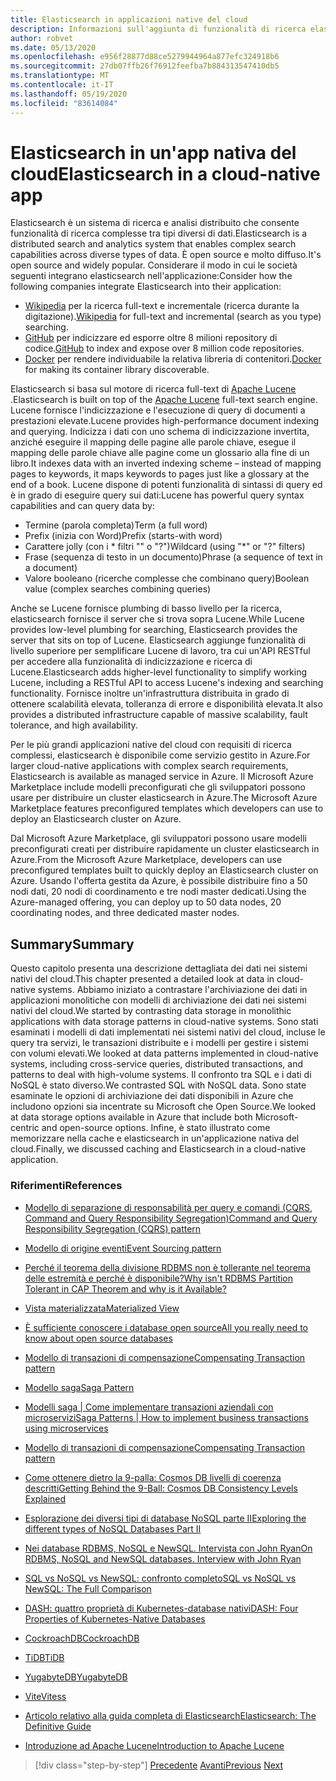 ```yaml
---
title: Elasticsearch in applicazioni native del cloud
description: Informazioni sull'aggiunta di funzionalità di ricerca elastica alle applicazioni native del cloud.
author: robvet
ms.date: 05/13/2020
ms.openlocfilehash: e956f28877d88ce5279944964a877efc324918b6
ms.sourcegitcommit: 27db07ffb26f76912feefba7b884313547410db5
ms.translationtype: MT
ms.contentlocale: it-IT
ms.lasthandoff: 05/19/2020
ms.locfileid: "83614084"
---
```

# <a name="elasticsearch-in-a-cloud-native-app"></a><span data-ttu-id="648f2-103">Elasticsearch in un'app nativa del cloud</span><span class="sxs-lookup"><span data-stu-id="648f2-103">Elasticsearch in a cloud-native app</span></span>

<span data-ttu-id="648f2-104">Elasticsearch è un sistema di ricerca e analisi distribuito che consente funzionalità di ricerca complesse tra tipi diversi di dati.</span><span class="sxs-lookup"><span data-stu-id="648f2-104">Elasticsearch is a distributed search and analytics system that enables complex search capabilities across diverse types of data.</span></span> <span data-ttu-id="648f2-105">È open source e molto diffuso.</span><span class="sxs-lookup"><span data-stu-id="648f2-105">It's open source and widely popular.</span></span> <span data-ttu-id="648f2-106">Considerare il modo in cui le società seguenti integrano elasticsearch nell'applicazione:</span><span class="sxs-lookup"><span data-stu-id="648f2-106">Consider how the following companies integrate Elasticsearch into their application:</span></span>

- <span data-ttu-id="648f2-107">[Wikipedia](https://blog.wikimedia.org/2014/01/06/wikimedia-moving-to-elasticsearch/) per la ricerca full-text e incrementale (ricerca durante la digitazione).</span><span class="sxs-lookup"><span data-stu-id="648f2-107">[Wikipedia](https://blog.wikimedia.org/2014/01/06/wikimedia-moving-to-elasticsearch/) for full-text and incremental (search as you type) searching.</span></span>
- <span data-ttu-id="648f2-108">[GitHub](https://www.elastic.co/customers/github) per indicizzare ed esporre oltre 8 milioni repository di codice.</span><span class="sxs-lookup"><span data-stu-id="648f2-108">[GitHub](https://www.elastic.co/customers/github) to index and expose over 8 million code repositories.</span></span>  
- <span data-ttu-id="648f2-109">[Docker](https://www.elastic.co/customers/docker) per rendere individuabile la relativa libreria di contenitori.</span><span class="sxs-lookup"><span data-stu-id="648f2-109">[Docker](https://www.elastic.co/customers/docker) for making its container library discoverable.</span></span>

<span data-ttu-id="648f2-110">Elasticsearch si basa sul motore di ricerca full-text di [Apache Lucene](https://lucene.apache.org/core/) .</span><span class="sxs-lookup"><span data-stu-id="648f2-110">Elasticsearch is built on top of the [Apache Lucene](https://lucene.apache.org/core/) full-text search engine.</span></span> <span data-ttu-id="648f2-111">Lucene fornisce l'indicizzazione e l'esecuzione di query di documenti a prestazioni elevate.</span><span class="sxs-lookup"><span data-stu-id="648f2-111">Lucene provides high-performance document indexing and querying.</span></span> <span data-ttu-id="648f2-112">Indicizza i dati con uno schema di indicizzazione invertita, anziché eseguire il mapping delle pagine alle parole chiave, esegue il mapping delle parole chiave alle pagine come un glossario alla fine di un libro.</span><span class="sxs-lookup"><span data-stu-id="648f2-112">It indexes data with an inverted indexing scheme – instead of mapping pages to keywords, it maps keywords to pages just like a glossary at the end of a book.</span></span> <span data-ttu-id="648f2-113">Lucene dispone di potenti funzionalità di sintassi di query ed è in grado di eseguire query sui dati:</span><span class="sxs-lookup"><span data-stu-id="648f2-113">Lucene has powerful query syntax capabilities and can query data by:</span></span>

- <span data-ttu-id="648f2-114">Termine (parola completa)</span><span class="sxs-lookup"><span data-stu-id="648f2-114">Term (a full word)</span></span>
- <span data-ttu-id="648f2-115">Prefix (inizia con Word)</span><span class="sxs-lookup"><span data-stu-id="648f2-115">Prefix (starts-with word)</span></span>
- <span data-ttu-id="648f2-116">Carattere jolly (con i \* filtri "" o "?")</span><span class="sxs-lookup"><span data-stu-id="648f2-116">Wildcard (using "\*" or "?" filters)</span></span>
- <span data-ttu-id="648f2-117">Frase (sequenza di testo in un documento)</span><span class="sxs-lookup"><span data-stu-id="648f2-117">Phrase (a sequence of text in a document)</span></span>
- <span data-ttu-id="648f2-118">Valore booleano (ricerche complesse che combinano query)</span><span class="sxs-lookup"><span data-stu-id="648f2-118">Boolean value (complex searches combining queries)</span></span>

<span data-ttu-id="648f2-119">Anche se Lucene fornisce plumbing di basso livello per la ricerca, elasticsearch fornisce il server che si trova sopra Lucene.</span><span class="sxs-lookup"><span data-stu-id="648f2-119">While Lucene provides low-level plumbing for searching, Elasticsearch provides the server that sits on top of Lucene.</span></span> <span data-ttu-id="648f2-120">Elasticsearch aggiunge funzionalità di livello superiore per semplificare Lucene di lavoro, tra cui un'API RESTful per accedere alla funzionalità di indicizzazione e ricerca di Lucene.</span><span class="sxs-lookup"><span data-stu-id="648f2-120">Elasticsearch adds higher-level functionality to simplify working Lucene, including a RESTful API to access Lucene's indexing and searching functionality.</span></span> <span data-ttu-id="648f2-121">Fornisce inoltre un'infrastruttura distribuita in grado di ottenere scalabilità elevata, tolleranza di errore e disponibilità elevata.</span><span class="sxs-lookup"><span data-stu-id="648f2-121">It also provides a distributed infrastructure capable of massive scalability, fault tolerance, and high availability.</span></span>

<span data-ttu-id="648f2-122">Per le più grandi applicazioni native del cloud con requisiti di ricerca complessi, elasticsearch è disponibile come servizio gestito in Azure.</span><span class="sxs-lookup"><span data-stu-id="648f2-122">For larger cloud-native applications with complex search requirements, Elasticsearch is available as managed service in Azure.</span></span> <span data-ttu-id="648f2-123">Il Microsoft Azure Marketplace include modelli preconfigurati che gli sviluppatori possono usare per distribuire un cluster elasticsearch in Azure.</span><span class="sxs-lookup"><span data-stu-id="648f2-123">The Microsoft Azure Marketplace features preconfigured templates which developers can use to deploy an Elasticsearch cluster on Azure.</span></span>

<span data-ttu-id="648f2-124">Dal Microsoft Azure Marketplace, gli sviluppatori possono usare modelli preconfigurati creati per distribuire rapidamente un cluster elasticsearch in Azure.</span><span class="sxs-lookup"><span data-stu-id="648f2-124">From the Microsoft Azure Marketplace, developers can use preconfigured templates built to quickly deploy an Elasticsearch cluster on Azure.</span></span> <span data-ttu-id="648f2-125">Usando l'offerta gestita da Azure, è possibile distribuire fino a 50 nodi dati, 20 nodi di coordinamento e tre nodi master dedicati.</span><span class="sxs-lookup"><span data-stu-id="648f2-125">Using the Azure-managed offering, you can deploy up to 50 data nodes, 20 coordinating nodes, and three dedicated master nodes.</span></span>

## <a name="summary"></a><span data-ttu-id="648f2-126">Summary</span><span class="sxs-lookup"><span data-stu-id="648f2-126">Summary</span></span>

<span data-ttu-id="648f2-127">Questo capitolo presenta una descrizione dettagliata dei dati nei sistemi nativi del cloud.</span><span class="sxs-lookup"><span data-stu-id="648f2-127">This chapter presented a detailed look at data in cloud-native systems.</span></span> <span data-ttu-id="648f2-128">Abbiamo iniziato a contrastare l'archiviazione dei dati in applicazioni monolitiche con modelli di archiviazione dei dati nei sistemi nativi del cloud.</span><span class="sxs-lookup"><span data-stu-id="648f2-128">We started by contrasting data storage in monolithic applications with data storage patterns in cloud-native systems.</span></span> <span data-ttu-id="648f2-129">Sono stati esaminati i modelli di dati implementati nei sistemi nativi del cloud, incluse le query tra servizi, le transazioni distribuite e i modelli per gestire i sistemi con volumi elevati.</span><span class="sxs-lookup"><span data-stu-id="648f2-129">We looked at data patterns implemented in cloud-native systems, including cross-service queries, distributed transactions, and patterns to deal with high-volume systems.</span></span> <span data-ttu-id="648f2-130">Il confronto tra SQL e i dati di NoSQL è stato diverso.</span><span class="sxs-lookup"><span data-stu-id="648f2-130">We contrasted SQL with NoSQL data.</span></span> <span data-ttu-id="648f2-131">Sono state esaminate le opzioni di archiviazione dei dati disponibili in Azure che includono opzioni sia incentrate su Microsoft che Open Source.</span><span class="sxs-lookup"><span data-stu-id="648f2-131">We looked at data storage options available in Azure that include both Microsoft-centric and open-source options.</span></span> <span data-ttu-id="648f2-132">Infine, è stato illustrato come memorizzare nella cache e elasticsearch in un'applicazione nativa del cloud.</span><span class="sxs-lookup"><span data-stu-id="648f2-132">Finally, we discussed caching and Elasticsearch in a cloud-native application.</span></span>

### <a name="references"></a><span data-ttu-id="648f2-133">Riferimenti</span><span class="sxs-lookup"><span data-stu-id="648f2-133">References</span></span>

- [<span data-ttu-id="648f2-134">Modello di separazione di responsabilità per query e comandi (CQRS, Command and Query Responsibility Segregation)</span><span class="sxs-lookup"><span data-stu-id="648f2-134">Command and Query Responsibility Segregation (CQRS) pattern</span></span>](https://docs.microsoft.com/azure/architecture/patterns/cqrs)

- [<span data-ttu-id="648f2-135">Modello di origine eventi</span><span class="sxs-lookup"><span data-stu-id="648f2-135">Event Sourcing pattern</span></span>](https://docs.microsoft.com/azure/architecture/patterns/event-sourcing)

- [<span data-ttu-id="648f2-136">Perché il teorema della divisione RDBMS non è tollerante nel teorema delle estremità e perché è disponibile?</span><span class="sxs-lookup"><span data-stu-id="648f2-136">Why isn't RDBMS Partition Tolerant in CAP Theorem and why is it Available?</span></span>](https://stackoverflow.com/questions/36404765/why-isnt-rdbms-partition-tolerant-in-cap-theorem-and-why-is-it-available)

- [<span data-ttu-id="648f2-137">Vista materializzata</span><span class="sxs-lookup"><span data-stu-id="648f2-137">Materialized View</span></span>](https://docs.microsoft.com/azure/architecture/patterns/materialized-view)

- [<span data-ttu-id="648f2-138">È sufficiente conoscere i database open source</span><span class="sxs-lookup"><span data-stu-id="648f2-138">All you really need to know about open source databases</span></span>](https://www.ibm.com/blogs/systems/all-you-really-need-to-know-about-open-source-databases/)

- [<span data-ttu-id="648f2-139">Modello di transazioni di compensazione</span><span class="sxs-lookup"><span data-stu-id="648f2-139">Compensating Transaction pattern</span></span>](https://docs.microsoft.com/azure/architecture/patterns/compensating-transaction)

- [<span data-ttu-id="648f2-140">Modello saga</span><span class="sxs-lookup"><span data-stu-id="648f2-140">Saga Pattern</span></span>](https://microservices.io/patterns/data/saga.html)

- [<span data-ttu-id="648f2-141">Modelli saga | Come implementare transazioni aziendali con microservizi</span><span class="sxs-lookup"><span data-stu-id="648f2-141">Saga Patterns | How to implement business transactions using microservices</span></span>](https://blog.couchbase.com/saga-pattern-implement-business-transactions-using-microservices-part/)

- [<span data-ttu-id="648f2-142">Modello di transazioni di compensazione</span><span class="sxs-lookup"><span data-stu-id="648f2-142">Compensating Transaction pattern</span></span>](https://docs.microsoft.com/azure/architecture/patterns/compensating-transaction)

- [<span data-ttu-id="648f2-143">Come ottenere dietro la 9-palla: Cosmos DB livelli di coerenza descritti</span><span class="sxs-lookup"><span data-stu-id="648f2-143">Getting Behind the 9-Ball: Cosmos DB Consistency Levels Explained</span></span>](https://blog.jeremylikness.com/blog/2018-03-23_getting-behind-the-9ball-cosmosdb-consistency-levels/)

- [<span data-ttu-id="648f2-144">Esplorazione dei diversi tipi di database NoSQL parte II</span><span class="sxs-lookup"><span data-stu-id="648f2-144">Exploring the different types of NoSQL Databases Part II</span></span>](https://www.3pillarglobal.com/insights/exploring-the-different-types-of-nosql-databases)

- [<span data-ttu-id="648f2-145">Nei database RDBMS, NoSQL e NewSQL. Intervista con John Ryan</span><span class="sxs-lookup"><span data-stu-id="648f2-145">On RDBMS, NoSQL and NewSQL databases. Interview with John Ryan</span></span>](http://www.odbms.org/blog/2018/03/on-rdbms-nosql-and-newsql-databases-interview-with-john-ryan/)
  
- [<span data-ttu-id="648f2-146">SQL vs NoSQL vs NewSQL: confronto completo</span><span class="sxs-lookup"><span data-stu-id="648f2-146">SQL vs NoSQL vs NewSQL: The Full Comparison</span></span>](https://www.xenonstack.com/blog/sql-vs-nosql-vs-newsql/)

- [<span data-ttu-id="648f2-147">DASH: quattro proprietà di Kubernetes-database nativi</span><span class="sxs-lookup"><span data-stu-id="648f2-147">DASH: Four Properties of Kubernetes-Native Databases</span></span>](https://thenewstack.io/dash-four-properties-of-kubernetes-native-databases/)

- [<span data-ttu-id="648f2-148">CockroachDB</span><span class="sxs-lookup"><span data-stu-id="648f2-148">CockroachDB</span></span>](https://www.cockroachlabs.com/)

- [<span data-ttu-id="648f2-149">TiDB</span><span class="sxs-lookup"><span data-stu-id="648f2-149">TiDB</span></span>](https://pingcap.com/en/)

- [<span data-ttu-id="648f2-150">YugabyteDB</span><span class="sxs-lookup"><span data-stu-id="648f2-150">YugabyteDB</span></span>](https://www.yugabyte.com/)

- [<span data-ttu-id="648f2-151">Vite</span><span class="sxs-lookup"><span data-stu-id="648f2-151">Vitess</span></span>](https://vitess.io/)

- [<span data-ttu-id="648f2-152">Articolo relativo alla guida completa di Elasticsearch</span><span class="sxs-lookup"><span data-stu-id="648f2-152">Elasticsearch: The Definitive Guide</span></span>](http://shop.oreilly.com/product/0636920028505.do)
  
- [<span data-ttu-id="648f2-153">Introduzione ad Apache Lucene</span><span class="sxs-lookup"><span data-stu-id="648f2-153">Introduction to Apache Lucene</span></span>](https://www.baeldung.com/lucene)

>[!div class="step-by-step"]
><span data-ttu-id="648f2-154">[Precedente](azure-caching.md) 
> [Avanti](resiliency.md)</span><span class="sxs-lookup"><span data-stu-id="648f2-154">[Previous](azure-caching.md)
[Next](resiliency.md)</span></span> <!-- Next Chapter -->
